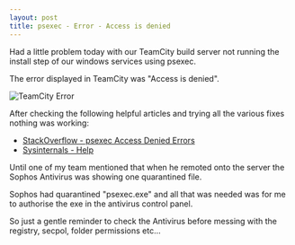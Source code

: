 ```yaml
---
layout: post
title: psexec - Error - Access is denied
---
```


Had a little problem today with our TeamCity build server not running the install step of our windows services using psexec.

The error displayed in TeamCity was "Access is denied".

![TeamCity Error]({{site.url}}/public/posts/2014-09-02-psexec-access-denied/TeamCityError.png)

After checking the following helpful articles and trying all the various fixes nothing was working:

* [StackOverflow - psexec Access Denied Errors](http://stackoverflow.com/questions/828432/psexec-access-denied-errors)
* [Sysinternals - Help](http://forum.sysinternals.com/topic15919.html)

Until one of my team mentioned that when he remoted onto the server the Sophos Antivirus was showing one quarantined file.

Sophos had quarantined "psexec.exe" and all that was needed was for me to authorise the exe in the antivirus control panel.

So just a gentle reminder to check the Antivirus before messing with the registry, secpol, folder permissions etc...